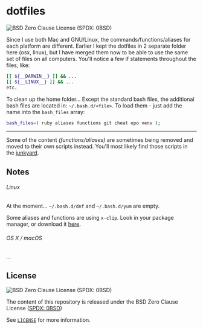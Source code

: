 # dotfiles

![][license_badge]

Since I use both Mac and GNU/Linux, the commands/functions/aliases for each platform are different. Earlier I kept the dotfiles in 2 separate folder here (osx, linux), but I have merged them now to be able to use the same set of files on all computers. You'll notice a few if statements throughout the files, like:

```bash
[[ ${__DARWIN__} ]] && ...
[[ ${__LINUX__} ]] && ...
etc.
```

To clean up the home folder… Except the standard bash files, the additional bash files are located in: `~/.bash.d/<file>`. To load them - just add the name into the `bash_files` array:

```bash
bash_files=( ruby aliases functions git cheat opo venv );
```

- - -

Some of the content _(functions/aliases)_ are sometimes being removed and moved to their own scripts instead. You'll most likely find those scripts in the [junkyard][jy].


## Notes

###### Linux

At the moment… `~/.bash.d/dnf` and `~/.bash.d/yum` are empty.

Some aliases and functions are using `x-clip`. Look in your package manager, or download it [here][xclip].


###### OS X / macOS

...


## License

![][license_badge]

The content of this repository is released under the BSD Zero Clause License ([SPDX: 0BSD][spdx])

See [`LICENSE`][license] for more information.

<!--
## Contributing

1. Fork it (<https://gitlab.com/iefdev/vimfiles/forks/new>)
2. Create your feature branch (`git checkout -b feature/this`)
3. Commit your changes (`git commit -am 'Add this feature'`)
4. Push to the branch (`git push origin feature/this`)
5. Create a new Merge Request
-->

<!-- Markdown link & img dfn's -->
[license_badge]: https://img.shields.io/badge/License-0BSD-778899.svg?style=plastic "BSD Zero Clause License (SPDX: 0BSD)"
[license]: ./LICENSE "LICENSE"
[spdx]: https://spdx.org/licenses/0BSD.html "SPDX: 0BSD"

[jy]: https://gitlab.com/iEFdev/junkyard "Junkyard"
[xclip]: http://sourceforge.net/projects/xclip/ "xclip :: SourceForge"
